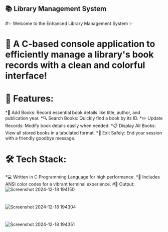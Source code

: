 ## 📚 Library Management System
#✨ Welcome to the Enhanced Library Management System ✨

# 🚀 A C-based console application to efficiently manage a library's book records with a clean and colorful interface!

# 🌟 Features:
*📖 Add Books: Record essential book details like title, author, and publication year.
*🔍 Search Books: Quickly find a book by its ID.
*✏️ Update Records: Modify book details easily when needed.
*📋 Display All Books: View all stored books in a tabulated format.
*🛑 Exit Safely: End your session with a friendly goodbye message.
# 🛠️ Tech Stack:
*💻 Written in C Programming Language for high performance.
*🌈 Includes ANSI color codes for a vibrant terminal experience.
#🎨 Output:
![Screenshot 2024-12-18 194150](https://github.com/user-attachments/assets/e93ec7da-dd12-4ac8-9190-6c45b1a93cf6)
#
![Screenshot 2024-12-18 194304](https://github.com/user-attachments/assets/d0d88264-c4e0-4a5a-a20a-cfc8714f44b6)
#
![Screenshot 2024-12-18 194351](https://github.com/user-attachments/assets/e7ce5c12-b795-45a1-824b-e85207ab7df6)
